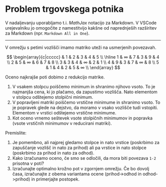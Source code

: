 # Problem trgovskega potnika

V nadaljevanju uporabljamo t.i. *MathJax* notacijo za Markdown. V VSCode urejevalniku jo omogočite z namestitvijo kakšne od naprednješih razširitev za Markdown (npr. `Markdown All in One`). 

---

V omrežju s petimi vozlišči imamo matriko uteži na usmerjenih povezavah.

$$
\begin{array}{c|ccccc}
  & 1 & 2 & 3 & 4 & 5 \\ \hline
1 & ∞ & 7 & 3 & 9 & 4 \\
2 & 5 & ∞ & 6 & 7 & 8 \\
3 & 3 & 4 & ∞ & 2 & 1 \\
4 & 9 & 3 & 7 & ∞ & 8 \\
5 & 1 & 4 & 2 & 5 & ∞ \\
\end{array}
$$

Oceno najkrajše poti dobimo z redukcijo matrike.

1. V vsakem stolpcu poiščemo minimum in shranimo njihovo vsoto. To je najmanjša cena, ki jo plačamo, da zapustimo vozlišča. Nato elementom v stolpcu odštejemo stolpični minimum.
2. V popravljeni matriki poiščemo vrstične minimume in shranimo vsoto. To je popravek glede na dejstvo, da moramo v vsako vozlišče tudi vstopiti. Elementom v vrstici odštejemo vrstične minimume.
3. Kot oceno vrnemo seštevek vsote stolpičnih minimumov in popravka (vsote vrstičnih minimumov v reducirani matriki).


Premislite:

1. Je pomembno, ali najprej gledamo stolpce in nato vrstice (poskrbimo za zapuščanje vozlišč in nato za prihod) ali pa vrstice in nato stolpce (poskrbimo za prihod in nato za odhod).
2. Kako izračunamo oceno, če smo se odločili, da mora biti povezava `1-2` prisotna v poti?
3. Izračunajte optimalno krožno pot v zgornjem omrežju. Če bo dovolj časa, izračunajte z obema variantama ocene (prihod->odhod in odhod->prihod) in primerjajte postopek.
